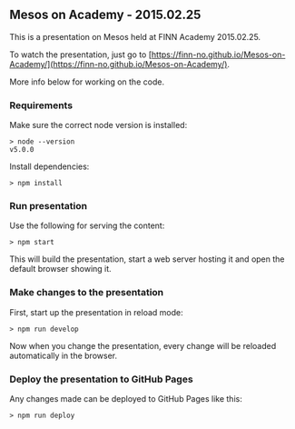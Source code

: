 ## Mesos on Academy - 2015.02.25

This is a presentation on Mesos held at FINN Academy 2015.02.25.

To watch the presentation, just go to [https://finn-no.github.io/Mesos-on-Academy/](https://finn-no.github.io/Mesos-on-Academy/).

More info below for working on the code.

### Requirements

Make sure the correct node version is installed:

```
> node --version
v5.0.0

```

Install dependencies:

```
> npm install
```

### Run presentation

Use the following for serving the content:

```
> npm start
```

This will build the presentation, start a web server hosting it and
open the default browser showing it.

### Make changes to the presentation

First, start up the presentation in reload mode:

```
> npm run develop
```

Now when you change the presentation, every change will be reloaded
automatically in the browser.

### Deploy the presentation to GitHub Pages

Any changes made can be deployed to GitHub Pages like this:

```
> npm run deploy
```
